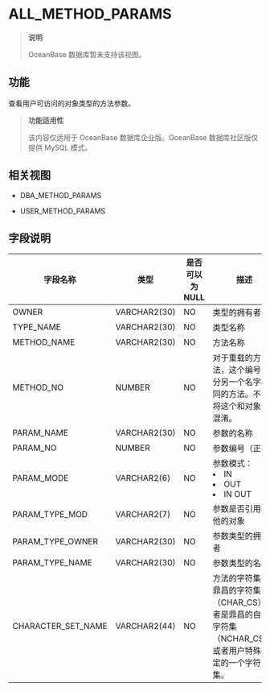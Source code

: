 ALL_METHOD_PARAMS 
======================================

> **说明**
> 
> OceanBase 数据库暂未支持该视图。

功能 
-----------

查看用户可访问的对象类型的方法参数。

> **功能适用性**
>
> 该内容仅适用于 OceanBase 数据库企业版。OceanBase 数据库社区版仅提供 MySQL 模式。

相关视图 
-------------

* DBA_METHOD_PARAMS

  

* USER_METHOD_PARAMS

  




字段说明 
-------------



|      **字段名称**      |    **类型**    | **是否可以为 NULL** |                                                                                **描述**                                                                                |
|--------------------|--------------|----------------|----------------------------------------------------------------------------------------------------------------------------------------------------------------------|
| OWNER              | VARCHAR2(30) | NO             | 类型的拥有者                                                                                                                                                               |
| TYPE_NAME          | VARCHAR2(30) | NO             | 类型名称                                                                                                                                                                 |
| METHOD_NAME        | VARCHAR2(30) | NO             | 方法名称                                                                                                                                                                 |
| METHOD_NO          | NUMBER       | NO             | 对于重载的方法，这个编号区分另一个名字相同的方法。不要将这个和对象 ID 混淆。                                                                                                                             |
| PARAM_NAME         | VARCHAR2(30) | NO             | 参数的名称                                                                                                                                                                |
| PARAM_NO           | NUMBER       | NO             | 参数编号（正数）                                                                                                                                                             |
| PARAM_MODE         | VARCHAR2(6)  | NO             | 参数模式： <li> IN   <li> OUT   <li> IN OUT    |
| PARAM_TYPE_MOD     | VARCHAR2(7)  | NO             | 参数是否引用其他的对象                                                                                                                                                          |
| PARAM_TYPE_OWNER   | VARCHAR2(30) | NO             | 参数类型的拥有者                                                                                                                                                             |
| PARAM_TYPE_NAME    | VARCHAR2(30) | NO             | 参数类型的名称                                                                                                                                                              |
| CHARACTER_SET_NAME | VARCHAR2(44) | NO             | 方法的字符集是鼎昌的字符集（CHAR_CS）或者是鼎昌的自然字符集（NCHAR_CS），或者用户特殊指定的一个字符集。                                                                                                          |



